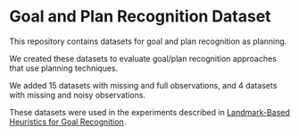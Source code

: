 # Goal and Plan Recognition Dataset

This repository contains datasets for goal and plan recognition as planning.

We created these datasets to evaluate goal/plan recognition approaches that use planning techniques.

We added 15 datasets with missing and full observations, and 4 datasets with missing and noisy observations.

These datasets were used in the experiments described in [Landmark-Based Heuristics for Goal Recognition](https://www.aaai.org/ocs/index.php/AAAI/AAAI17/paper/view/14666).

